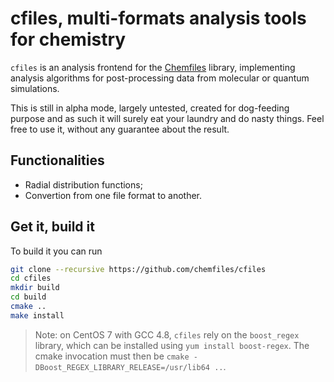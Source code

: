 # cfiles, multi-formats analysis tools for chemistry

`cfiles` is an analysis frontend for the
[Chemfiles](https://github.com/chemfiles/chemfiles/) library, implementing analysis
algorithms for post-processing data from molecular or quantum simulations.

This is still in alpha mode, largely untested, created for dog-feeding purpose and as such
it will surely eat your laundry and do nasty things. Feel free to use it, without any
guarantee about the result.

## Functionalities

* Radial distribution functions;
* Convertion from one file format to another.

## Get it, build it

To build it you can run

```bash
git clone --recursive https://github.com/chemfiles/cfiles
cd cfiles
mkdir build
cd build
cmake ..
make install
```

> Note: on CentOS 7 with GCC 4.8, `cfiles` rely on the `boost_regex` library,
> which can be installed using `yum install boost-regex`. The cmake invocation
> must then be `cmake -DBoost_REGEX_LIBRARY_RELEASE=/usr/lib64 ..`.

